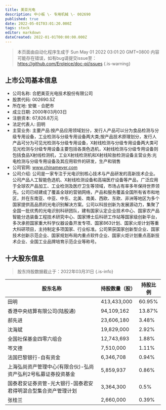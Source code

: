 ```yaml
---
title: 美亚光电
description: 中小板 \- 专用机械 \- 002690
published: true
date: 2022-05-01T03:01:20.000Z
tags: stock
editor: markdown
dateCreated: 2022-01-01T00:00:00.000Z
---
```


> 本页面由自动化程序生成于 Sun May 01 2022 03:01:20 GMT+0800
> 内容可能存在错误，如有bug请提交issue至：https://github.com/Eroleice/doc-pi/issues
{.is-warning}

## 上市公司基本信息
- 公司名称: 合肥美亚光电技术股份有限公司
- 股票代码: 002690.SZ
- 所在地: 安徽 - 合肥市
- 成立日期: 2000年03月03日
- 注册资本: 67,826.8万元
- 法定代表人: 田明
- 主营业务: 主要产品:按产品应用领域划分，发行人产品可以分为食品检测与分级专用设备，工业检测与分级专用设备两大类;按产品技术原理划分，发行人产品可分为可见光检测与分级专用设备，X射线检测与分级专用设备两大类可见光检测与分级专用设备主要包括各类色选机，X射线检测与分级专用设备则包括食品X射线检测机，工业X射线检测机和X射线轮胎检测设备主营业务:光电检测与分级专用设备及其应用软件的研发，生产和销售
- 公司官网: www.chinameyer.com
- 公司介绍: 公司是一家专注于光电识别核心技术与产品研发的高新技术企业。公司产品人工智能色选机、X射线检测设备和高端医疗设备等产品，广泛应用于全球农产品加工、工业检测及医疗卫生等领域，市场占有率多年保持世界领先。公司已经建成了覆盖全球的营销网络，产品和服务覆盖全国所有省市和地区，并在东南亚、中亚、中东、北美、南美、西欧、东欧、非洲等地区为多个国家提供高品质的光电识别解决方案。公司以科技创新为发展源动力，集聚了全国一批优秀的光电识别科研团队，建有国家认定企业技术中心、国家农产品智能分选装备工程技术研究中心、国家博士后科研工作站等国家级创新平台，多次承担国家重大科学仪器设备开发专项、国家863计划、国家火炬计划等重大科研项目，主持制定多项国家、行业标准。公司荣获国家创新型企业、国家技术创新示范企业、国家规划布局内重点软件企业、国家火炬计划重点高新技术企业、全国工业品牌培育示范企业等称号。


## 十大股东信息
> 股东持股数据截止于：2022年03月31日
{.is-info}

| 股东名称 | 持股数量（股） | 持股比例 |
| --- | --- | --- |
| 田明 | 413,433,000 | 60.95% |
| 香港中央结算有限公司(陆股通) | 94,109,162 | 13.87% |
| 郝先进 | 23,606,180 | 3.48% |
| 沈海斌 | 19,829,000 | 2.92% |
| 全国社保基金四零六组合 | 12,743,693 | 1.88% |
| 岑文德 | 7,510,000 | 1.11% |
| 法国巴黎银行-自有资金 | 6,346,708 | 0.94% |
| 上海弘尚资产管理中心(有限合伙)-弘尚资产弘利2号私募证券投资基金 | 5,859,937 | 0.86% |
| 国泰君安证券资管-光大银行-国泰君安君得明混合型集合资产管理计划 | 3,364,300 | 0.5% |
| 张桂兰 | 2,660,000 | 0.39% |




